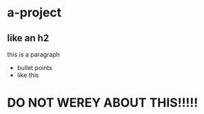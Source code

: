 # a-project

## like an h2

this is a paragraph

- bullet points
- like this

# DO NOT WEREY ABOUT THIS!!!!!
